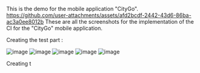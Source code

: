 
This is the demo for the mobile application "CityGo".
https://github.com/user-attachments/assets/afd2bcdf-2442-43d6-86ba-ac3a0ee8012b
These are all the screenshots for the implementation of the CI for the "CityGo" mobile application.

Creating the test part :

![image](https://github.com/user-attachments/assets/279d8be9-0daa-4e89-bf8e-8111cf323abd)
![image](https://github.com/user-attachments/assets/6b60545e-4671-471f-9c93-03293fcef7ea)
![image](https://github.com/user-attachments/assets/84269026-8e21-4d42-97fd-0ef9e10cf3cc)
![image](https://github.com/user-attachments/assets/38a9f394-823f-4e99-b601-05cc1b79c440)
![image](https://github.com/user-attachments/assets/e7bd3542-76f1-4ffa-be90-ce3334c0fd70)

 Creating t
 
